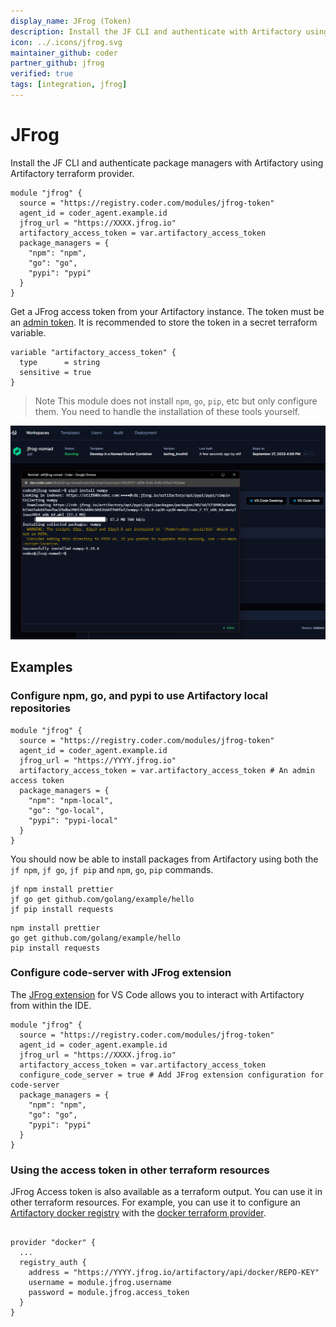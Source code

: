 ```yaml
---
display_name: JFrog (Token)
description: Install the JF CLI and authenticate with Artifactory using Artifactory terraform provider.
icon: ../.icons/jfrog.svg
maintainer_github: coder
partner_github: jfrog
verified: true
tags: [integration, jfrog]
---
```


# JFrog

Install the JF CLI and authenticate package managers with Artifactory using Artifactory terraform provider.

```hcl
module "jfrog" {
  source = "https://registry.coder.com/modules/jfrog-token"
  agent_id = coder_agent.example.id
  jfrog_url = "https://XXXX.jfrog.io"
  artifactory_access_token = var.artifactory_access_token
  package_managers = {
    "npm": "npm",
    "go": "go",
    "pypi": "pypi"
  }
}
```

Get a JFrog access token from your Artifactory instance. The token must be an [admin token](https://registry.terraform.io/providers/jfrog/artifactory/latest/docs#access-token). It is recommended to store the token in a secret terraform variable.

```hcl
variable "artifactory_access_token" {
  type      = string
  sensitive = true
}
```

> Note
> This module does not install `npm`, `go`, `pip`, etc but only configure them. You need to handle the installation of these tools yourself.

![JFrog](../.images/jfrog.png)

## Examples

### Configure npm, go, and pypi to use Artifactory local repositories

```hcl
module "jfrog" {
  source = "https://registry.coder.com/modules/jfrog-token"
  agent_id = coder_agent.example.id
  jfrog_url = "https://YYYY.jfrog.io"
  artifactory_access_token = var.artifactory_access_token # An admin access token
  package_managers = {
    "npm": "npm-local",
    "go": "go-local",
    "pypi": "pypi-local"
  }
}
```

You should now be able to install packages from Artifactory using both the `jf npm`, `jf go`, `jf pip` and `npm`, `go`, `pip` commands.

```shell
jf npm install prettier
jf go get github.com/golang/example/hello
jf pip install requests
```

```shell
npm install prettier
go get github.com/golang/example/hello
pip install requests
```

### Configure code-server with JFrog extension

The [JFrog extension](https://open-vsx.org/extension/JFrog/jfrog-vscode-extension) for VS Code allows you to interact with Artifactory from within the IDE.

```hcl
module "jfrog" {
  source = "https://registry.coder.com/modules/jfrog-token"
  agent_id = coder_agent.example.id
  jfrog_url = "https://XXXX.jfrog.io"
  artifactory_access_token = var.artifactory_access_token
  configure_code_server = true # Add JFrog extension configuration for code-server
  package_managers = {
    "npm": "npm",
    "go": "go",
    "pypi": "pypi"
  }
}
```

### Using the access token in other terraform resources

JFrog Access token is also available as a terraform output. You can use it in other terraform resources. For example, you can use it to configure an [Artifactory docker registry](https://jfrog.com/help/r/jfrog-artifactory-documentation/docker-registry) with the [docker terraform provider](https://registry.terraform.io/providers/kreuzwerker/docker/latest/docs).

```hcl

provider "docker" {
  ...
  registry_auth {
    address = "https://YYYY.jfrog.io/artifactory/api/docker/REPO-KEY"
    username = module.jfrog.username
    password = module.jfrog.access_token
  }
}
```
